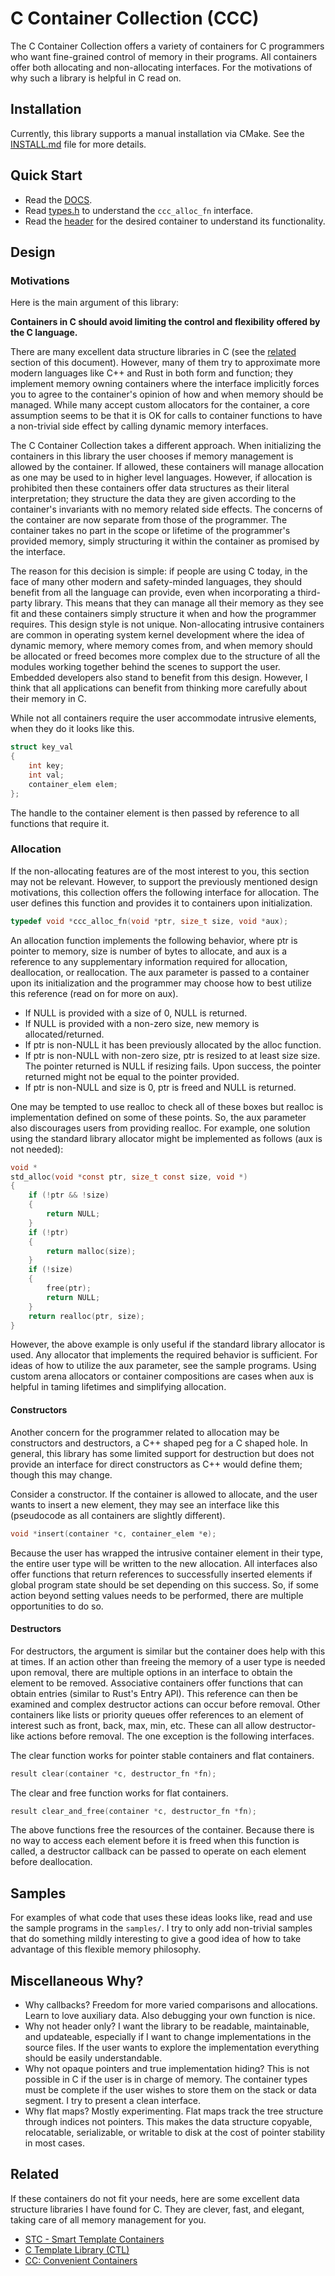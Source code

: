 # C Container Collection (CCC)

The C Container Collection offers a variety of containers for C programmers who want fine-grained control of memory in their programs. All containers offer both allocating and non-allocating interfaces. For the motivations of why such a library is helpful in C read on.

## Installation

Currently, this library supports a manual installation via CMake. See the [INSTALL.md](INSTALL.md) file for more details.

## Quick Start

- Read the [DOCS](https://agl-alexglopez.github.io/ccc).
- Read [types.h](https://agl-alexglopez.github.io/ccc/files.html) to understand the `ccc_alloc_fn` interface.
- Read the [header](https://agl-alexglopez.github.io/ccc/files.html) for the desired container to understand its functionality.

## Design

### Motivations

Here is the main argument of this library:

**Containers in C should avoid limiting the control and flexibility offered by the C language.**

There are many excellent data structure libraries in C (see the [related](#related) section of this document). However, many of them try to approximate more modern languages like C++ and Rust in both form and function; they implement memory owning containers where the interface implicitly forces you to agree to the container's opinion of how and when memory should be managed. While many accept custom allocators for the container, a core assumption seems to be that it is OK for calls to container functions to have a non-trivial side effect by calling dynamic memory interfaces.

The C Container Collection takes a different approach. When initializing the containers in this library the user chooses if memory management is allowed by the container. If allowed, these containers will manage allocation as one may be used to in higher level languages. However, if allocation is prohibited then these containers offer data structures as their literal interpretation; they structure the data they are given according to the container's invariants with no memory related side effects. The concerns of the container are now separate from those of the programmer. The container takes no part in the scope or lifetime of the programmer's provided memory, simply structuring it within the container as promised by the interface.

The reason for this decision is simple: if people are using C today, in the face of many other modern and safety-minded languages, they should benefit from all the language can provide, even when incorporating a third-party library. This means that they can manage all their memory as they see fit and these containers simply structure it when and how the programmer requires. This design style is not unique. Non-allocating intrusive containers are common in operating system kernel development where the idea of dynamic memory, where memory comes from, and when memory should be allocated or freed becomes more complex due to the structure of all the modules working together behind the scenes to support the user. Embedded developers also stand to benefit from this design. However, I think that all applications can benefit from thinking more carefully about their memory in C.

While not all containers require the user accommodate intrusive elements, when they do it looks like this.

```c
struct key_val
{
    int key;
    int val;
    container_elem elem;
};
```

The handle to the container element is then passed by reference to all functions that require it.

### Allocation

If the non-allocating features are of the most interest to you, this section may not be relevant. However, to support the previously mentioned design motivations, this collection offers the following interface for allocation. The user defines this function and provides it to containers upon initialization.

```c
typedef void *ccc_alloc_fn(void *ptr, size_t size, void *aux);
```

An allocation function implements the following behavior, where ptr is pointer to memory, size is number of bytes to allocate, and aux is a reference to any supplementary information required for allocation, deallocation, or reallocation. The aux parameter is passed to a container upon its initialization and the programmer may choose how to best utilize this reference (read on for more on aux).

- If NULL is provided with a size of 0, NULL is returned.
- If NULL is provided with a non-zero size, new memory is allocated/returned.
- If ptr is non-NULL it has been previously allocated by the alloc function.
- If ptr is non-NULL with non-zero size, ptr is resized to at least size
  size. The pointer returned is NULL if resizing fails. Upon success, the
  pointer returned might not be equal to the pointer provided.
- If ptr is non-NULL and size is 0, ptr is freed and NULL is returned.

One may be tempted to use realloc to check all of these boxes but realloc is implementation defined on some of these points. So, the aux parameter also discourages users from providing realloc. For example, one solution using the standard library allocator might be implemented as follows (aux is not needed):

```c
void *
std_alloc(void *const ptr, size_t const size, void *)
{
    if (!ptr && !size)
    {
        return NULL;
    }
    if (!ptr)
    {
        return malloc(size);
    }
    if (!size)
    {
        free(ptr);
        return NULL;
    }
    return realloc(ptr, size);
}
```

However, the above example is only useful if the standard library allocator is used. Any allocator that implements the required behavior is sufficient. For ideas of how to utilize the aux parameter, see the sample programs. Using custom arena allocators or container compositions are cases when aux is helpful in taming lifetimes and simplifying allocation.

#### Constructors

Another concern for the programmer related to allocation may be constructors and destructors, a C++ shaped peg for a C shaped hole. In general, this library has some limited support for destruction but does not provide an interface for direct constructors as C++ would define them; though this may change.

Consider a constructor. If the container is allowed to allocate, and the user wants to insert a new element, they may see an interface like this (pseudocode as all containers are slightly different).

```c
void *insert(container *c, container_elem *e);
```

Because the user has wrapped the intrusive container element in their type, the entire user type will be written to the new allocation. All interfaces also offer functions that return references to successfully inserted elements if global program state should be set depending on this success. So, if some action beyond setting values needs to be performed, there are multiple opportunities to do so.

#### Destructors

For destructors, the argument is similar but the container does help with this at times. If an action other than freeing the memory of a user type is needed upon removal, there are multiple options in an interface to obtain the element to be removed. Associative containers offer functions that can obtain entries (similar to Rust's Entry API). This reference can then be examined and complex destructor actions can occur before removal. Other containers like lists or priority queues offer references to an element of interest such as front, back, max, min, etc. These can all allow destructor-like actions before removal. The one exception is the following interfaces.

The clear function works for pointer stable containers and flat containers.

```c
result clear(container *c, destructor_fn *fn);
```

The clear and free function works for flat containers.

```c
result clear_and_free(container *c, destructor_fn *fn);
```

The above functions free the resources of the container. Because there is no way to access each element before it is freed when this function is called, a destructor callback can be passed to operate on each element before deallocation.

## Samples

For examples of what code that uses these ideas looks like, read and use the sample programs in the `samples/`. I try to only add non-trivial samples that do something mildly interesting to give a good idea of how to take advantage of this flexible memory philosophy.

## Miscellaneous Why?

- Why callbacks? Freedom for more varied comparisons and allocations. Learn to love auxiliary data. Also debugging your own function is nice.
- Why not header only? I want the library to be readable, maintainable, and updateable, especially if I want to change implementations in the source files. If the user wants to explore the implementation everything should be easily understandable.
- Why not opaque pointers and true implementation hiding? This is not possible in C if the user is in charge of memory. The container types must be complete if the user wishes to store them on the stack or data segment. I try to present a clean interface.
- Why flat maps? Mostly experimenting. Flat maps track the tree structure through indices not pointers. This makes the data structure copyable, relocatable, serializable, or writable to disk at the cost of pointer stability in most cases.

## Related

If these containers do not fit your needs, here are some excellent data structure libraries I have found for C. They are clever, fast, and elegant, taking care of all memory management for you.

- [STC - Smart Template Containers](https://github.com/stclib/STC)
- [C Template Library (CTL)](https://github.com/glouw/ctl)
- [CC: Convenient Containers](https://github.com/JacksonAllan/CC)
